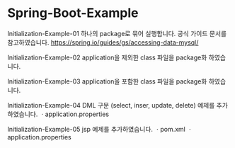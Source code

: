 # Spring-Boot-Example

Initialization-Example-01
하나의 package로 묶어 실행합니다. 공식 가이드 문서를 참고하였습니다.
https://spring.io/guides/gs/accessing-data-mysql/ 

Initialization-Example-02
application을 제외한 class 파일을 package화 하였습니다.

Initialization-Example-03
application을 포함한 class 파일을 package화 하였습니다.

Initialization-Example-04
DML 구문 (select, inser, update, delete) 예제를 추가하였습니다.
ㆍapplication.properties

Initialization-Example-05
jsp 예제를 추가하였습니다.
ㆍpom.xml
ㆍapplication.properties
